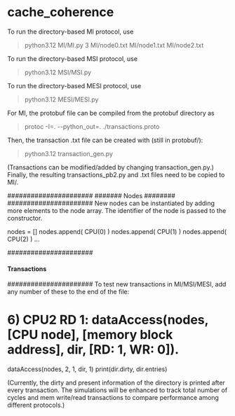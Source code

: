 # cache_coherence
To run the directory-based MI protocol, use 
> python3.12 MI/MI.py 3 MI/node0.txt MI/node1.txt MI/node2.txt

To run the directory-based MSI protocol, use 
> python3.12 MSI/MSI.py

To run the directory-based MESI protocol, use
> python3.12 MESI/MESI.py


For MI, the protobuf file can be compiled from the protobuf directory as
> protoc -I=. --python_out=. ./transactions.proto

Then, the transaction .txt file can be created with (still in protobuf/):
> python3.12 transaction_gen.py

(Transactions can be modified/added by changing transaction_gen.py.) 
Finally, the resulting transactions_pb2.py and .txt files need to be copied to MI/.


######################
####### Nodes ########
######################
New nodes can be instantiated by adding more elements to the node array.
The identifier of the node is passed to the constructor.

nodes = []
nodes.append( CPU(0) )
nodes.append( CPU(1) )
nodes.append( CPU(2) )
...

######################
#### Transactions ####
######################
To test new transactions in MI/MSI/MESI, add any number of these to the end of the file:

# 6) CPU2 RD 1: dataAccess(nodes, [CPU node], [memory block address], dir, [RD: 1, WR: 0]).
dataAccess(nodes, 2, 1, dir, 1)
print(dir.dirty, dir.entries)

(Currently, the dirty and present information of the directory is printed after every transaction. The simulations will be enhanced to track total number of cycles and mem write/read transactions to compare performance among different protocols.)

